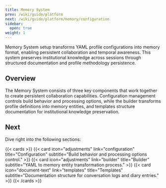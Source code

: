 ```yaml
---
title: Memory System
prev: /wiki/guide/platform
next: /wiki/guide/platform/memory/configuration
sidebar:
  open: true
weight: 1
---
```


Memory System setup transforms YAML profile configurations into memory format, enabling persistent collaboration and temporal awareness. This system preserves institutional knowledge across sessions through structured documentation and profile methodology persistence.

<!--more-->

## Overview

The Memory System consists of three key components that work together to create persistent collaboration capabilities. Configuration management controls build behavior and processing options, while the builder transforms profile definitions into memory entities, and templates structure documentation for institutional knowledge preservation.

## Next

Dive right into the following sections:

{{< cards >}}
  {{< card icon="adjustments" link="configuration" title="Configuration" subtitle="Build behavior and processing options control." >}}
  {{< card icon="adjustments" link="builder" title="Builder" subtitle="YAML to memory entity transformation process." >}}
  {{< card icon="document-text" link="templates" title="Templates" subtitle="Documentation structure for conversation logs and diary entries." >}}
{{< /cards >}}

